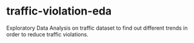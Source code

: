 # traffic-violation-eda
Exploratory Data Analysis on traffic dataset to find out different trends in order to reduce traffic violations.
